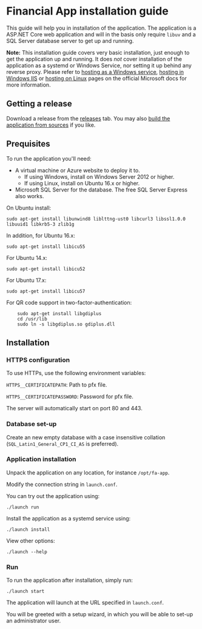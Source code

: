 # Financial App installation guide

This guide will help you in installation of the application. The application is a ASP.NET Core web application and will in the basis only require `libuv` and a SQL Server database server to get up and running.

**Note:** This installation guide covers very basic installation, just enough to get the application up and running. It does *not* cover installation of the application as a systemd or Windows Service, nor setting it up behind any reverse proxy. Please refer to [hosting as a Windows service](https://docs.microsoft.com/nl-nl/aspnet/core/hosting/windows-service), [hosting in Windows IIS](https://docs.microsoft.com/nl-nl/aspnet/core/publishing/iis?tabs=aspnetcore2x) or [hosting on Linux](https://docs.microsoft.com/nl-nl/aspnet/core/publishing/linuxproduction?tabs=aspnetcore2x) pages on the official Microsoft docs for more information.

## Getting a release
Download a release from the [releases](https://github.com/Sebazzz/financial-app/releases) tab. You may also [build the application from sources](Building-from-sources.md) if you like.

## Prequisites

To run the application you'Il need:

* A virtual machine or Azure website to deploy it to.
   * If using Windows, install on Windows Server 2012 or higher.
   * If using Linux, install on Ubuntu 16.x or higher.
* Microsoft SQL Server for the database. The free SQL Server Express also works.

On Ubuntu install:

    sudo apt-get install libunwind8 liblttng-ust0 libcurl3 libssl1.0.0 libuuid1 libkrb5-3 zlib1g

In addition, for Ubuntu 16.x:

	sudo apt-get install libicu55

For Ubuntu 14.x:

	sudo apt-get install libicu52

For Ubuntu 17.x:

	sudo apt-get install libicu57
	
For QR code support in two-factor-authentication:

        sudo apt-get install libgdiplus
        cd /usr/lib
        sudo ln -s libgdiplus.so gdiplus.dll

## Installation

### HTTPS configuration
To use HTTPs, use the following environment variables:

`HTTPS__CERTIFICATEPATH`: Path to pfx file.

`HTTPS__CERTIFICATEPASSWORD`: Password for pfx file.

The server will automatically start on port 80 and 443.

### Database set-up
Create an new empty database with a case insensitive collation (`SQL_Latin1_General_CP1_CI_AS` is preferred).

### Application installation
Unpack the application on any location, for instance `/opt/fa-app`.

Modify the connection string in `launch.conf`.

You can try out the application using:

    ./launch run

Install the application as a systemd service using:

    ./launch install

View other options:

    ./launch --help

### Run
To run the application after installation, simply run:

    ./launch start

The application will launch at the URL specified in `launch.conf`. 

You will be greeted with a setup wizard, in which you will be able to set-up an administrator user. 
